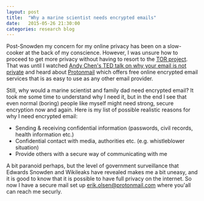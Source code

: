 ```yaml
---
layout: post
title:  "Why a marine scientist needs encrypted emails"
date:   2015-05-26 21:30:00
categories: research blog
---
```


Post-Snowden my concern for my online privacy has been on a slow-cooker at the back of my conscience. However, I was unsure how to proceed to get more privacy without having to resort to the [TOR project](https://www.torproject.org).  That was until I watched [Andy Chen's TED talk on why your email is not private](https://youtu.be/hbkB_jNG-zE) and heard about [Protonmail](http://protonmail.ch) which offers free online encrypted email services that is as easy to use as any other email provider. 

Still, why would a marine scientist and family dad need encrypted email? It took me some time to understand why I need it,  but in the end I see that even normal (boring) people like myself might need strong, secure encryption now and again. Here is my list of possible realistic reasons for why I need encrypted email: 

* Sending & receiving confidential information (passwords, civil records, health information etc.)
* Confidential contact with media, authorities etc. (e.g. whistleblower situation)
* Provide others with a secure way of communicating with me

A bit paranoid perhaps, but the level of government surveillance that Edwards Snowden and Wikileaks have revealed makes me a bit uneasy, and it is good to know that it is possible to have full privacy on the internet.  So now I have a secure mail set up [erik.olsen@protonmail.com](mailto:erik.olsen@protonmail.com) where you'all can reach me securly. 

